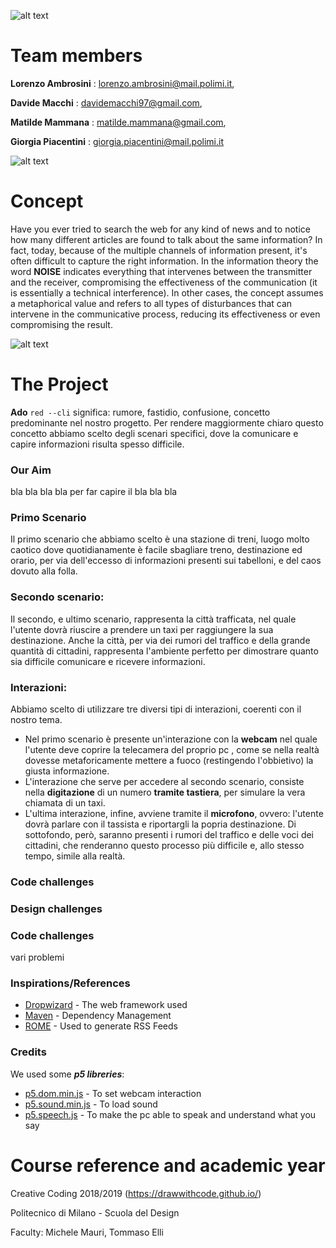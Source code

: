 ![alt text](https://github.com/drawwithcode/2018-group-work-group-08/blob/master/imgr/logo.PNG)
# Team members
**Lorenzo Ambrosini** : lorenzo.ambrosini@mail.polimi.it, 

**Davide Macchi** : davidemacchi97@gmail.com, 

**Matilde Mammana** : matilde.mammana@gmail.com, 

**Giorgia Piacentini** : giorgia.piacentini@mail.polimi.it

![alt text](https://github.com/drawwithcode/2018-group-work-group-08/blob/master/imgr/giphy_1.gif)

# Concept
Have you ever tried to search the web for any kind of news and to notice how many different articles are found to talk about the same information?
In fact, today, because of the multiple channels of information present, it's often difficult to capture the right information. 
In the information theory the word **NOISE** indicates everything that intervenes between the transmitter and the receiver, compromising the effectiveness of the communication (it is essentially a technical interference).
In other cases, the concept assumes a metaphorical value and refers to all types of disturbances that can intervene in the communicative process, reducing its effectiveness or even compromising the result.

![alt text](https://github.com/drawwithcode/2018-group-work-group-08/blob/master/imgr/schema.jpg)

# The Project

**Ado** `red --cli` significa: rumore, fastidio, confusione, concetto predominante nel nostro progetto.
Per rendere maggiormente chiaro questo concetto abbiamo scelto degli scenari specifici, dove la comunicare e capire informazioni risulta spesso difficile.

### Our Aim
bla bla bla bla per far capire il bla bla bla

### Primo Scenario
Il primo scenario che abbiamo scelto è una stazione di treni, luogo molto caotico dove quotidianamente è facile sbagliare treno, destinazione ed orario, per via dell'eccesso di informazioni presenti sui tabelloni, e del caos dovuto alla folla.

### Secondo scenario:
Il secondo, e ultimo scenario, rappresenta la città trafficata, nel quale l'utente dovrà riuscire a prendere un taxi per raggiungere la sua destinazione. Anche la città, per via dei rumori del traffico e della grande quantità di cittadini, rappresenta l'ambiente perfetto per dimostrare quanto sia difficile comunicare e ricevere informazioni.

### Interazioni:
Abbiamo scelto di utilizzare tre diversi tipi di interazioni, coerenti con il nostro tema.

- Nel primo scenario è presente un'interazione con la **webcam** nel quale l'utente deve coprire la telecamera del proprio pc , come se nella realtà dovesse metaforicamente mettere a fuoco (restingendo l'obbietivo) la giusta informazione.
- L'interazione che serve per accedere al secondo scenario, consiste nella **digitazione** di un numero **tramite tastiera**, per simulare la vera chiamata di un taxi.
- L'ultima interazione, infine, avviene tramite il **microfono**, ovvero: l'utente dovrà parlare con il tassista e riportargli la popria destinazione. Di sottofondo, però, saranno presenti i rumori del traffico e delle voci dei cittadini, che renderanno questo processo più difficile e, allo stesso tempo, simile alla realtà. 



### Code challenges
### Design challenges
### Code challenges

vari problemi
### Inspirations/References

* [Dropwizard](http://www.dropwizard.io/1.0.2/docs/) - The web framework used
* [Maven](https://maven.apache.org/) - Dependency Management
* [ROME](https://rometools.github.io/rome/) - Used to generate RSS Feeds

### Credits

We used some ***p5 libreries***:
* [p5.dom.min.js](https://p5js.org/reference/#/libraries/p5.dom) - To set webcam interaction
* [p5.sound.min.js](https://p5js.org/reference/#/libraries/p5.sound) - To load sound
* [p5.speech.js](http://ability.nyu.edu/p5.js-speech/) - To make the pc able to speak and understand what you say



# Course reference and academic year
Creative Coding 2018/2019 (https://drawwithcode.github.io/)

Politecnico di Milano - Scuola del Design

Faculty: Michele Mauri, Tommaso Elli


